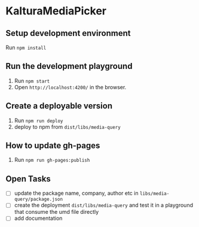 # KalturaMediaPicker

## Setup development environment
Run `npm install`

## Run the development playground
1. Run `npm start`
2. Open `http://localhost:4200/` in the browser.

## Create a deployable version
1. Run `npm run deploy`
2. deploy to npm from `dist/libs/media-query`

## How to update gh-pages
1. Run `npm run gh-pages:publish`

## Open Tasks
- [ ] update the package name, company, author etc in `libs/media-query/package.json`
- [ ] create the deployment `dist/libs/media-query` and test it in a playground that consume the umd file directly
- [ ] add documentation
